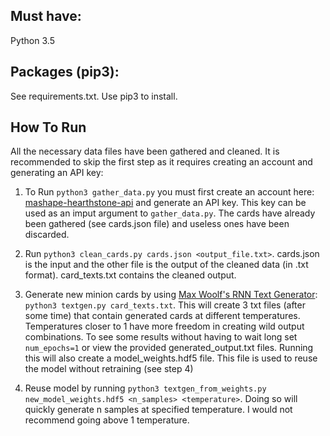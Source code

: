 ## Must have:
 
Python 3.5

## Packages (pip3):

See requirements.txt. Use pip3 to install.

## How To Run

All the necessary data files have been gathered and cleaned. It is recommended to skip the first step as it requires creating an account and generating an API key:

1. To Run `python3 gather_data.py` you must first create an account here: [mashape-hearthstone-api](https://market.mashape.com/omgvamp/hearthstone) and generate an API key. This key can be used as an imput argument to `gather_data.py`. The cards have already been gathered (see cards.json file) and useless ones have been discarded.

2. Run `python3 clean_cards.py cards.json <output_file.txt>`. cards.json is the input and the other file is the output of the cleaned data (in .txt format). card_texts.txt contains the cleaned output.

3. Generate new minion cards by using [Max Woolf's RNN Text Generator](https://github.com/minimaxir/textgenrnn): `python3 textgen.py card_texts.txt`. This will create 3 txt files (after some time) that contain generated cards at different temperatures. Temperatures closer to 1 have more freedom in creating wild output combinations. To see some results without having to wait long set `num_epochs=1` or view the provided generated_output.txt files. Running this will also create a model_weights.hdf5 file. This file is used to reuse the model without retraining (see step 4)

4. Reuse model by running `python3 textgen_from_weights.py new_model_weights.hdf5 <n_samples> <temperature>`. Doing so will quickly generate n samples at specified temperature. I would not recommend going above 1 temperature.

